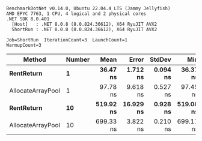 ```

BenchmarkDotNet v0.14.0, Ubuntu 22.04.4 LTS (Jammy Jellyfish)
AMD EPYC 7763, 1 CPU, 4 logical and 2 physical cores
.NET SDK 8.0.401
  [Host]   : .NET 8.0.8 (8.0.824.36612), X64 RyuJIT AVX2
  ShortRun : .NET 8.0.8 (8.0.824.36612), X64 RyuJIT AVX2

Job=ShortRun  IterationCount=3  LaunchCount=1  
WarmupCount=3  

```
| Method            | Number | Mean      | Error     | StdDev   | Min       | Max       | Allocated |
|------------------ |------- |----------:|----------:|---------:|----------:|----------:|----------:|
| **RentReturn**        | **1**      |  **36.47 ns** |  **1.712 ns** | **0.094 ns** |  **36.37 ns** |  **36.55 ns** |         **-** |
| AllocateArrayPool | 1      |  97.78 ns |  9.618 ns | 0.527 ns |  97.45 ns |  98.39 ns |         - |
| **RentReturn**        | **10**     | **519.92 ns** | **16.929 ns** | **0.928 ns** | **519.08 ns** | **520.92 ns** |         **-** |
| AllocateArrayPool | 10     | 699.33 ns |  3.822 ns | 0.210 ns | 699.17 ns | 699.57 ns |         - |
